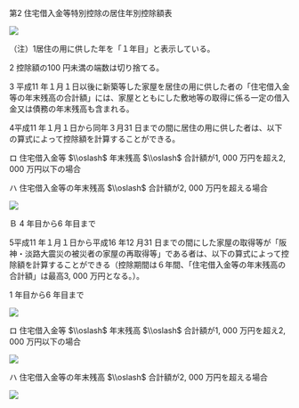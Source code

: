 第2 住宅借入金等特別控除の居住年別控除額表

![](https://www.nta.go.jp/tmp/aff7cb6d-160a-4fd1-a7ae-7f4c01874c64/images/a7e3b3767b4862a4b8153c630e5077f8292f97cdb82befb35f7f5dd3e6f59073.jpg)

（注）1居住の用に供した年を「１年目」と表示している。

2 控除額の100 円未満の端数は切り捨てる。

3 平成11 年１月１日以後に新築等した家屋を居住の用に供した者の「住宅借入金等の年末残高の合計額」には、家屋とともにした敷地等の取得に係る一定の借入金又は債務の年末残高も含まれる。

4平成11 年１月１日から同年３月31 日までの間に居住の用に供した者は、以下の算式によって控除額を計算することができる。

ロ 住宅借入金等 $\\oslash$ 年末残高 $\\oslash$ 合計額が1, 000 万円を超え2, 000 万円以下の場合

ハ 住宅借入金等の年末残高 $\\oslash$ 合計額が2, 000 万円を超える場合

![](https://www.nta.go.jp/tmp/aff7cb6d-160a-4fd1-a7ae-7f4c01874c64/images/6165146fa9add46ccb53287b68b0e9cc12d9d33fd475414a07d3f658c3d1b560.jpg)

Ｂ 4 年目から6 年目まで

5平成11 年１月１日から平成16 年12 月31 日までの間にした家屋の取得等が「阪神・淡路大震災の被災者の家屋の再取得等」である者は、以下の算式によって控除額を計算することができる（控除期間は６年間、「住宅借入金等の年末残高の合計額」は最高3, 000 万円となる。）。

1 年目から6 年目まで

![](https://www.nta.go.jp/tmp/aff7cb6d-160a-4fd1-a7ae-7f4c01874c64/images/d520bd7e3d1b64a456b9bc45abebb2f9c63e591d3d40acd097e458cbfba8cc1e.jpg)

ロ 住宅借入金等 $\\oslash$ 年末残高 $\\oslash$ 合計額が1, 000 万円を超え2, 000 万円以下の場合

![](https://www.nta.go.jp/tmp/aff7cb6d-160a-4fd1-a7ae-7f4c01874c64/images/0d039bb39e08b138663b3780bf34a23bb92bcda2b97ae60396ddd35a26c39545.jpg)

ハ 住宅借入金等の年末残高 $\\oslash$ 合計額が2, 000 万円を超える場合

![](https://www.nta.go.jp/tmp/aff7cb6d-160a-4fd1-a7ae-7f4c01874c64/images/17eba3b312efbd879e01e4aac8a6975b4ffd31f19f97be7380c60e9d0072d89f.jpg)